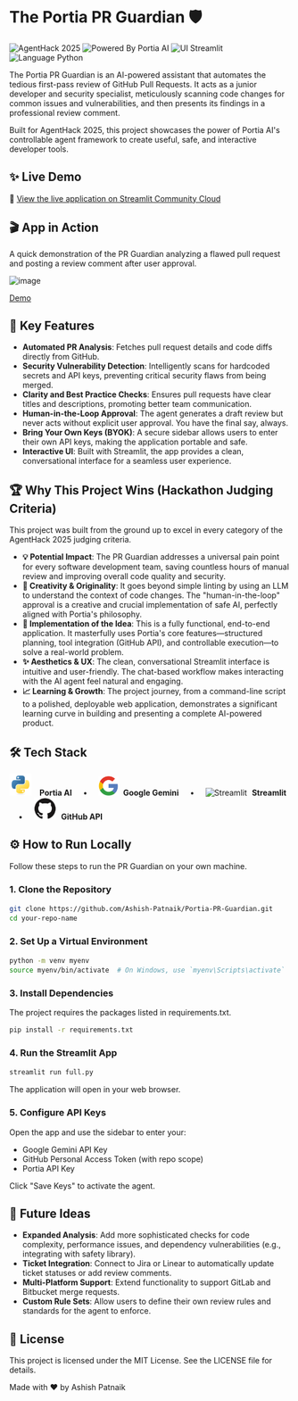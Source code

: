# The Portia PR Guardian 🛡️

![AgentHack 2025](https://img.shields.io/badge/AgentHack-2025-blueviolet)
![Powered By Portia AI](https://img.shields.io/badge/Powered%20By-Portia%20AI-orange)
![UI Streamlit](https://img.shields.io/badge/UI-Streamlit-ff4b4b)
![Language Python](https://img.shields.io/badge/Language-Python-blue)

The Portia PR Guardian is an AI-powered assistant that automates the tedious first-pass review of GitHub Pull Requests. It acts as a junior developer and security specialist, meticulously scanning code changes for common issues and vulnerabilities, and then presents its findings in a professional review comment.

Built for AgentHack 2025, this project showcases the power of Portia AI's controllable agent framework to create useful, safe, and interactive developer tools.

## ✨ Live Demo

🚀 [View the live application on Streamlit Community Cloud](https://portia-pr-guardian-5e.streamlit.app/)


## 🎬 App in Action

A quick demonstration of the PR Guardian analyzing a flawed pull request and posting a review comment after user approval.

<img width="1359" height="561" alt="image" src="https://github.com/user-attachments/assets/c54aa0ae-55ed-4c8c-8cdf-4d1ee2265a95" />


[Demo](https://youtu.be/4lL4rcODJlU)


## 🌟 Key Features

- **Automated PR Analysis**: Fetches pull request details and code diffs directly from GitHub.
- **Security Vulnerability Detection**: Intelligently scans for hardcoded secrets and API keys, preventing critical security flaws from being merged.
- **Clarity and Best Practice Checks**: Ensures pull requests have clear titles and descriptions, promoting better team communication.
- **Human-in-the-Loop Approval**: The agent generates a draft review but never acts without explicit user approval. You have the final say, always.
- **Bring Your Own Keys (BYOK)**: A secure sidebar allows users to enter their own API keys, making the application portable and safe.
- **Interactive UI**: Built with Streamlit, the app provides a clean, conversational interface for a seamless user experience.

## 🏆 Why This Project Wins (Hackathon Judging Criteria)

This project was built from the ground up to excel in every category of the AgentHack 2025 judging criteria.

- **💡 Potential Impact**: The PR Guardian addresses a universal pain point for every software development team, saving countless hours of manual review and improving overall code quality and security.
- **🎨 Creativity & Originality**: It goes beyond simple linting by using an LLM to understand the context of code changes. The "human-in-the-loop" approval is a creative and crucial implementation of safe AI, perfectly aligned with Portia's philosophy.
- **🚀 Implementation of the Idea**: This is a fully functional, end-to-end application. It masterfully uses Portia's core features—structured planning, tool integration (GitHub API), and controllable execution—to solve a real-world problem.
- **✨ Aesthetics & UX**: The clean, conversational Streamlit interface is intuitive and user-friendly. The chat-based workflow makes interacting with the AI agent feel natural and engaging.
- **📈 Learning & Growth**: The project journey, from a command-line script to a polished, deployable web application, demonstrates a significant learning curve in building and presenting a complete AI-powered product.

## 🛠️ Tech Stack

<p align="left">
<img src="https://raw.githubusercontent.com/devicons/devicon/master/icons/python/python-original.svg" alt="Python" width="40" height="40"/>
<strong style="margin-left: 10px;">Portia AI</strong>
<strong style="margin-left: 10px;">&nbsp;&nbsp;•&nbsp;&nbsp;</strong>
<img src="https://raw.githubusercontent.com/devicons/devicon/master/icons/google/google-original.svg" alt="Google Gemini" width="35" height="35" style="margin-left: 10px;"/>
<strong style="margin-left: 5px;">Google Gemini</strong>
<strong style="margin-left: 10px;">&nbsp;&nbsp;•&nbsp;&nbsp;</strong>
<img src="https://streamlit.io/images/brand/streamlit-logo-secondary-colormark-darktext.svg" alt="Streamlit" width="40" height="40" style="margin-left: 10px;"/>
<strong style="margin-left: 5px;">Streamlit</strong>
<strong style="margin-left: 10px;">&nbsp;&nbsp;•&nbsp;&nbsp;</strong>
<img src="https://raw.githubusercontent.com/devicons/devicon/master/icons/github/github-original.svg" alt="GitHub API" width="40" height="40" style="margin-left: 10px;"/>
<strong style="margin-left: 5px;">GitHub API</strong>
</p>

## ⚙️ How to Run Locally

Follow these steps to run the PR Guardian on your own machine.

### 1. Clone the Repository

```bash
git clone https://github.com/Ashish-Patnaik/Portia-PR-Guardian.git
cd your-repo-name
```

### 2. Set Up a Virtual Environment

```bash
python -m venv myenv
source myenv/bin/activate  # On Windows, use `myenv\Scripts\activate`
```

### 3. Install Dependencies

The project requires the packages listed in requirements.txt.

```bash
pip install -r requirements.txt
```

### 4. Run the Streamlit App

```bash
streamlit run full.py
```

The application will open in your web browser.

### 5. Configure API Keys

Open the app and use the sidebar to enter your:
- Google Gemini API Key
- GitHub Personal Access Token (with repo scope)
- Portia API Key

Click "Save Keys" to activate the agent.

## 🚀 Future Ideas

- **Expanded Analysis**: Add more sophisticated checks for code complexity, performance issues, and dependency vulnerabilities (e.g., integrating with safety library).
- **Ticket Integration**: Connect to Jira or Linear to automatically update ticket statuses or add review comments.
- **Multi-Platform Support**: Extend functionality to support GitLab and Bitbucket merge requests.
- **Custom Rule Sets**: Allow users to define their own review rules and standards for the agent to enforce.

## 📜 License

This project is licensed under the MIT License. See the LICENSE file for details.

Made with ❤️ by Ashish Patnaik
